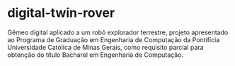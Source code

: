 # digital-twin-rover
Gêmeo digital aplicado a um robô explorador terrestre, projeto apresentado ao Programa de Graduação em Engenharia de Computação da Pontifícia Universidade Católica de Minas Gerais, como requisito parcial para obtenção do título Bacharel em Engenharia
de Computação.

